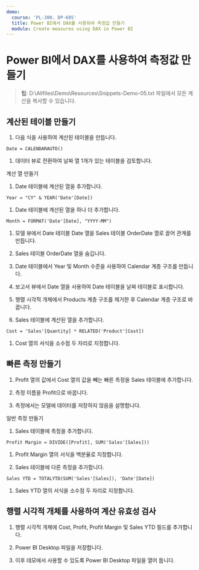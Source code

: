 ```yaml
---
demo:
  course: 'PL-300, DP-605'
  title: Power BI에서 DAX를 사용하여 측정값 만들기
  module: Create measures using DAX in Power BI
---
```

# Power BI에서 DAX를 사용하여 측정값 만들기

> **팁**: D:\Allfiles\Demo\Resources\Snippets-Demo-05.txt 파일에서 모든 계산을 복사할 수 있습니다.

## 계산된 테이블 만들기

1. 다음 식을 사용하여 계산된 테이블을 만듭니다.

```dax
Date = CALENDARAUTO()
```

1. 데이터 뷰로 전환하여 날짜 열 1개가 있는 테이블을 검토합니다.

계산 열 만들기

1. Date 테이블에 계산된 열을 추가합니다.

```dax
Year = "CY" & YEAR('Date'[Date])
```

1. Date 테이블에 계산된 열을 하나 더 추가합니다.

```dax
Month = FORMAT('Date'[Date], "YYYY-MM")
```

1. 모델 뷰에서 Date 테이블 Date 열을 Sales 테이블 OrderDate 열로 끌어 관계를 만듭니다.

1. Sales 테이블 OrderDate 열을 숨깁니다.

1. Date 테이블에서 Year 및 Month 수준을 사용하여 Calendar 계층 구조를 만듭니다.

1. 보고서 뷰에서 Date 열을 사용하여 Date 테이블을 날짜 테이블로 표시합니다.

1. 행렬 시각적 개체에서 Products 계층 구조를 제거한 후 Calendar 계층 구조로 바꿉니다.

1. Sales 테이블에 계산된 열을 추가합니다.

```dax
Cost = 'Sales'[Quantity] * RELATED('Product'[Cost])
```

1. Cost 열의 서식을 소수점 두 자리로 지정합니다.

## 빠른 측정 만들기

1. Profit 열의 값에서 Cost 열의 값을 빼는 빠른 측정을 Sales 테이블에 추가합니다.

1. 측정 이름을 Profit으로 바꿉니다.

1. 측정에서는 모델에 데이터를 저장하지 않음을 설명합니다.

일반 측정 만들기

1. Sales 테이블에 측정을 추가합니다.

```dax
Profit Margin = DIVIDE([Profit], SUM('Sales'[Sales]))
```

1. Profit Margin 열의 서식을 백분율로 지정합니다.

1. Sales 테이블에 다른 측정을 추가합니다.

```dax
Sales YTD = TOTALYTD(SUM('Sales'[Sales]), 'Date'[Date])
```

1. Sales YTD 열의 서식을 소수점 두 자리로 지정합니다.

## 행렬 시각적 개체를 사용하여 계산 유효성 검사

1. 행렬 시각적 개체에 Cost, Profit, Profit Margin 및 Sales YTD 필드를 추가합니다.

1. Power BI Desktop 파일을 저장합니다.

1. 이후 데모에서 사용할 수 있도록 Power BI Desktop 파일을 열어 둡니다.
